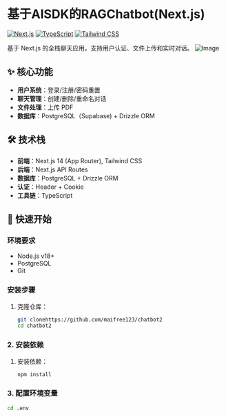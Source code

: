 # 基于AISDK的RAGChatbot(Next.js)

[![Next.js](https://img.shields.io/badge/Next.js-14.0.0-black.svg)](https://nextjs.org/)
[![TypeScript](https://img.shields.io/badge/TypeScript-5.0.0-blue.svg)](https://www.typescriptlang.org/)
[![Tailwind CSS](https://img.shields.io/badge/Tailwind_CSS-3.3.0-06B6D4.svg)](https://tailwindcss.com/)

基于 Next.js 的全栈聊天应用，支持用户认证、文件上传和实时对话。
![Image](https://github.com/user-attachments/assets/4687f550-92d7-498e-ae89-fc1c40014823)


## ✨ 核心功能

- **用户系统**：登录/注册/密码重置
- **聊天管理**：创建/删除/重命名对话
- **文件处理**：上传 PDF
- **数据库**：PostgreSQL（Supabase) + Drizzle ORM


## 🛠 技术栈

- **前端**：Next.js 14 (App Router), Tailwind CSS
- **后端**：Next.js API Routes
- **数据库**：PostgreSQL + Drizzle ORM
- **认证**：Header + Cookie
- **工具链**：TypeScript
## 🚀 快速开始

### 环境要求

- Node.js v18+
- PostgreSQL 
- Git

### 安装步骤

1. 克隆仓库：
   ```bash
   git clonehttps://github.com/maifree123/chatbot2
   cd chatbot2
   
### 2. 安装依赖
1. 安装依赖：
   ```bash
   npm install  

###  3. 配置环境变量
```bash
cd .env
